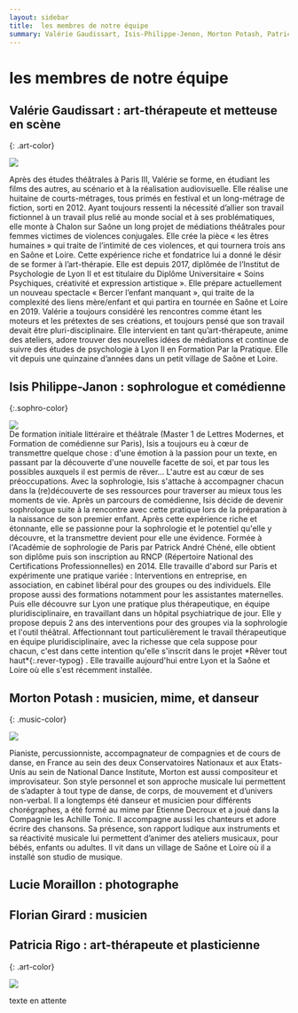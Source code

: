 ```yaml
---
layout: sidebar
title:  les membres de notre équipe
summary: Valérie Gaudissart, Isis-Philippe-Jenon, Morton Potash, Patricia Rigo, Lucie Moraillon, Florian Girard
---
```

# les membres de notre équipe
## Valérie Gaudissart : art-thérapeute et metteuse en scène
{: .art-color}
<div class="left-side-block"><img src="https://res.cloudinary.com/dnxcesebo/image/upload/v1567419418/val-looking-left_g2jc7o.png"></div>
<p>Après des études théâtrales à Paris III, Valérie se forme, en étudiant les films des autres, au scénario et à la réalisation audiovisuelle. Elle réalise une huitaine de courts-métrages, tous primés en festival et un long-métrage de fiction, sorti en 2012. Ayant toujours ressenti la nécessité d’allier son travail fictionnel à un travail plus relié au monde social et à ses problématiques, elle monte à Chalon sur Saône un long projet de médiations théâtrales pour femmes victimes de violences conjugales. Elle crée la pièce «&nbsp;les êtres humaines&nbsp;»  qui traite de l’intimité de ces violences, et qui tournera trois ans en Saône et Loire. Cette expérience riche et fondatrice lui a donné le désir de se former à l’art-thérapie. Elle est depuis 2017, diplômée de l’Institut de Psychologie de Lyon II et est titulaire du Diplôme Universitaire « Soins Psychiques, créativité et expression artistique ». Elle prépare actuellement un nouveau spectacle « Bercer l’enfant manquant », qui traite de la complexité des liens mère/enfant et qui partira en tournée en Saône et Loire en 2019. Valérie a toujours considéré les rencontres comme étant les moteurs et les prétextes de ses créations, et toujours pensé que son travail devait être pluri-disciplinaire. Elle intervient en tant qu’art-thérapeute, anime des ateliers, adore trouver des nouvelles idées de médiations et continue de suivre des études de psychologie à Lyon II en Formation Par la Pratique. Elle vit depuis une quinzaine d’années dans un petit village de Saône et Loire.</p>

## Isis Philippe-Janon : sophrologue et comédienne
{:.sophro-color}
<div class="left-side-block"><img src="https://res.cloudinary.com/dnxcesebo/image/upload/v1566027596/isis-t%C3%AAte_matha9.png"></div>
De formation initiale littéraire et théâtrale (Master 1 de Lettres Modernes, et Formation de comédienne sur Paris), Isis a toujours eu à cœur de transmettre quelque chose : d'une émotion à la passion pour un texte, en passant par la découverte d'une nouvelle facette de soi, et par tous les possibles auxquels il est permis de rêver... L'autre est au cœur de ses préoccupations.
Avec la sophrologie, Isis s'attache à accompagner chacun dans la (re)découverte de ses ressources pour traverser au mieux tous les moments de vie.
Après un parcours de comédienne, Isis décide de devenir sophrologue suite à la rencontre avec cette pratique lors de la préparation à la naissance de son premier enfant. Après cette expérience riche et étonnante, elle se passionne pour la sophrologie et le potentiel qu'elle y découvre, et la transmettre devient pour elle une évidence. Formée à l'Académie de sophrologie de Paris par Patrick André Chéné, elle obtient son diplôme puis son inscription au RNCP (Répertoire National des Certifications Professionnelles) en 2014.
Elle travaille d'abord sur Paris et expérimente une pratique variée : Interventions en entreprise, en association, en cabinet libéral pour des groupes ou des individuels. Elle propose aussi des formations notamment pour les assistantes maternelles. Puis elle découvre sur Lyon une pratique plus thérapeutique, en équipe pluridisciplinaire, en travaillant dans un hôpital psychiatrique de jour. Elle y propose depuis 2 ans des interventions pour des groupes via la sophrologie et l'outil théâtral. Affectionnant tout particulièrement le travail thérapeutique en équipe pluridisciplinaire, avec la richesse que cela suppose pour chacun, c'est dans cette intention qu'elle s'inscrit dans le projet *Rêver tout haut*{:.rever-typog} . Elle travaille aujourd'hui entre Lyon et la Saône et Loire où elle s'est récemment installée.

## Morton Potash : musicien, mime, et danseur
{: .music-color}
<div class="left-side-block"><img src="https://res.cloudinary.com/dnxcesebo/image/upload/v1567438982/mortonReflectionPiano_jjchwd.png"></div>
<p>Pianiste, percussionniste, accompagnateur de compagnies et de cours de danse, en France au sein des deux Conservatoires Nationaux et aux Etats-Unis au sein de National Dance Institute, Morton est aussi compositeur et improvisateur. Son style personnel et son approche musicale lui permettent de s’adapter à tout type de danse, de corps, de mouvement et d’univers non-verbal. Il a longtemps été danseur et musicien pour différents chorégraphes, a été formé au mime par Etienne Decroux et a joué dans la Compagnie les Achille Tonic.  Il accompagne aussi les chanteurs et adore écrire des chansons. Sa présence, son rapport ludique aux instruments et sa réactivité musicale lui permettent d’animer des ateliers musicaux, pour bébés, enfants ou adultes. Il vit dans un village de Saône et Loire où il a installé son studio de musique.</p>




## Lucie Moraillon : photographe

## Florian Girard : musicien

## Patricia Rigo : art-thérapeute et plasticienne
{: .art-color}
<div class="left-side-block"><img src="https://res.cloudinary.com/dnxcesebo/image/upload/v1567419656/patricia_rigo_thumb_bf4v50.jpg"></div>
<p> texte en attente</p>